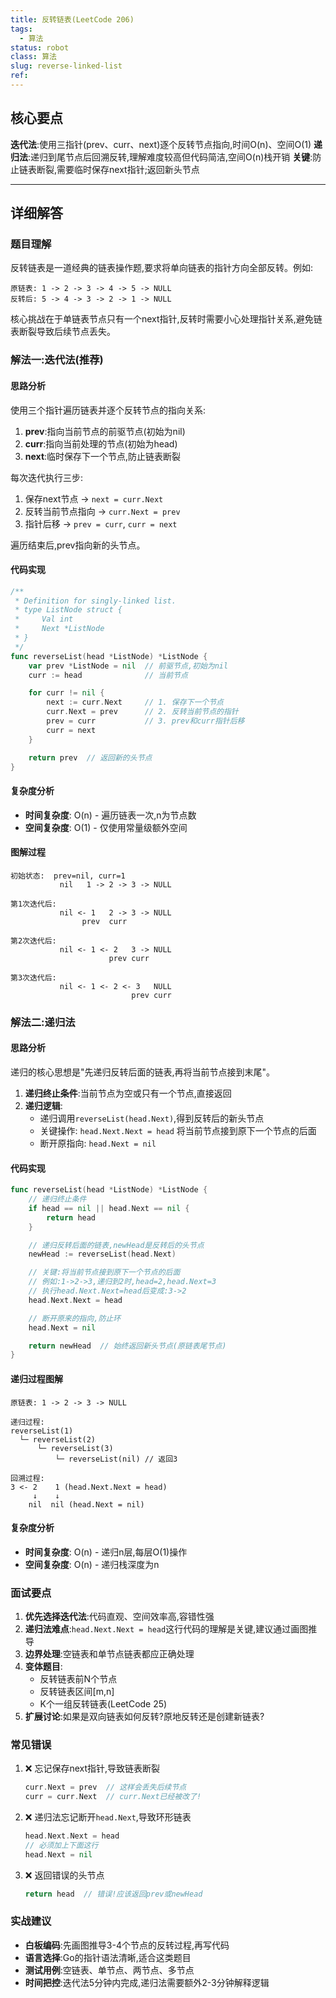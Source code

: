 ```yaml
---
title: 反转链表(LeetCode 206)
tags:
  - 算法
status: robot
class: 算法
slug: reverse-linked-list
ref:
---
```


## 核心要点

**迭代法**:使用三指针(prev、curr、next)逐个反转节点指向,时间O(n)、空间O(1)
**递归法**:递归到尾节点后回溯反转,理解难度较高但代码简洁,空间O(n)栈开销
**关键**:防止链表断裂,需要临时保存next指针;返回新头节点

---

## 详细解答

### 题目理解

反转链表是一道经典的链表操作题,要求将单向链表的指针方向全部反转。例如:

```
原链表: 1 -> 2 -> 3 -> 4 -> 5 -> NULL
反转后: 5 -> 4 -> 3 -> 2 -> 1 -> NULL
```

核心挑战在于单链表节点只有一个next指针,反转时需要小心处理指针关系,避免链表断裂导致后续节点丢失。

### 解法一:迭代法(推荐)

#### 思路分析

使用三个指针遍历链表并逐个反转节点的指向关系:

1. **prev**:指向当前节点的前驱节点(初始为nil)
2. **curr**:指向当前处理的节点(初始为head)
3. **next**:临时保存下一个节点,防止链表断裂

每次迭代执行三步:
1. 保存next节点 → `next = curr.Next`
2. 反转当前节点指向 → `curr.Next = prev`
3. 指针后移 → `prev = curr`, `curr = next`

遍历结束后,prev指向新的头节点。

#### 代码实现

```go
/**
 * Definition for singly-linked list.
 * type ListNode struct {
 *     Val int
 *     Next *ListNode
 * }
 */
func reverseList(head *ListNode) *ListNode {
    var prev *ListNode = nil  // 前驱节点,初始为nil
    curr := head              // 当前节点

    for curr != nil {
        next := curr.Next     // 1. 保存下一个节点
        curr.Next = prev      // 2. 反转当前节点的指针
        prev = curr           // 3. prev和curr指针后移
        curr = next
    }

    return prev  // 返回新的头节点
}
```

#### 复杂度分析

- **时间复杂度**: O(n) - 遍历链表一次,n为节点数
- **空间复杂度**: O(1) - 仅使用常量级额外空间

#### 图解过程

```
初始状态:  prev=nil, curr=1
           nil   1 -> 2 -> 3 -> NULL

第1次迭代后:
           nil <- 1   2 -> 3 -> NULL
                prev  curr

第2次迭代后:
           nil <- 1 <- 2   3 -> NULL
                      prev curr

第3次迭代后:
           nil <- 1 <- 2 <- 3   NULL
                           prev curr
```

### 解法二:递归法

#### 思路分析

递归的核心思想是"先递归反转后面的链表,再将当前节点接到末尾"。

1. **递归终止条件**:当前节点为空或只有一个节点,直接返回
2. **递归逻辑**:
   - 递归调用`reverseList(head.Next)`,得到反转后的新头节点
   - 关键操作: `head.Next.Next = head` 将当前节点接到原下一个节点的后面
   - 断开原指向: `head.Next = nil`

#### 代码实现

```go
func reverseList(head *ListNode) *ListNode {
    // 递归终止条件
    if head == nil || head.Next == nil {
        return head
    }

    // 递归反转后面的链表,newHead是反转后的头节点
    newHead := reverseList(head.Next)

    // 关键:将当前节点接到原下一个节点的后面
    // 例如:1->2->3,递归到2时,head=2,head.Next=3
    // 执行head.Next.Next=head后变成:3->2
    head.Next.Next = head

    // 断开原来的指向,防止环
    head.Next = nil

    return newHead  // 始终返回新头节点(原链表尾节点)
}
```

#### 递归过程图解

```
原链表: 1 -> 2 -> 3 -> NULL

递归过程:
reverseList(1)
  └─ reverseList(2)
      └─ reverseList(3)
          └─ reverseList(nil) // 返回3

回溯过程:
3 <- 2    1 (head.Next.Next = head)
     ↓    ↓
    nil  nil (head.Next = nil)
```

#### 复杂度分析

- **时间复杂度**: O(n) - 递归n层,每层O(1)操作
- **空间复杂度**: O(n) - 递归栈深度为n

### 面试要点

1. **优先选择迭代法**:代码直观、空间效率高,容错性强
2. **递归法难点**:`head.Next.Next = head`这行代码的理解是关键,建议通过画图推导
3. **边界处理**:空链表和单节点链表都应正确处理
4. **变体题目**:
   - 反转链表前N个节点
   - 反转链表区间[m,n]
   - K个一组反转链表(LeetCode 25)
5. **扩展讨论**:如果是双向链表如何反转?原地反转还是创建新链表?

### 常见错误

1. ❌ 忘记保存next指针,导致链表断裂
   ```go
   curr.Next = prev  // 这样会丢失后续节点
   curr = curr.Next  // curr.Next已经被改了!
   ```

2. ❌ 递归法忘记断开`head.Next`,导致环形链表
   ```go
   head.Next.Next = head
   // 必须加上下面这行
   head.Next = nil
   ```

3. ❌ 返回错误的头节点
   ```go
   return head  // 错误!应该返回prev或newHead
   ```

### 实战建议

- **白板编码**:先画图推导3-4个节点的反转过程,再写代码
- **语言选择**:Go的指针语法清晰,适合这类题目
- **测试用例**:空链表、单节点、两节点、多节点
- **时间把控**:迭代法5分钟内完成,递归法需要额外2-3分钟解释逻辑

